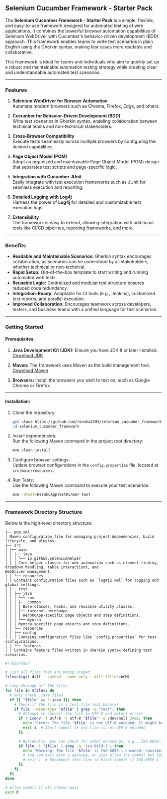 ## Selenium Cucumber Framework - Starter Pack

The **Selenium Cucumber Framework - Starter Pack** is a simple, flexible, and easy-to-use framework designed for
automated testing of web applications. It combines the powerful browser automation capabilities of Selenium WebDriver
with Cucumber's behavior-driven development (BDD) approach. This framework enables teams to write test scenarios in
plain English using the Gherkin syntax, making test cases more readable and collaborative.

This framework is ideal for teams and individuals who aim to quickly set up a robust and maintainable automation testing
strategy while creating clear and understandable automated test scenarios.

---

### Features

1. **Selenium WebDriver for Browser Automation**  
   Automate modern browsers such as Chrome, Firefox, Edge, and others.

2. **Cucumber for Behavior-Driven Development (BDD)**  
   Write test scenarios in Gherkin syntax, enabling collaboration between technical teams and non-technical
   stakeholders.

3. **Cross-Browser Compatibility**  
   Execute tests seamlessly across multiple browsers by configuring the desired capabilities.

4. **Page Object Model (POM)**  
   Adopt an organized and maintainable Page Object Model (POM) design that separates test scripts and page-specific
   logic.

5. **Integration with Cucumber JUnit**  
   Easily integrate with test execution frameworks such as JUnit for seamless execution and reporting.

6. **Detailed Logging with Log4j**  
   Harness the power of **Log4j** for detailed and customizable test execution logs.

7. **Extensibility**  
   The framework is easy to extend, allowing integration with additional tools like CI/CD pipelines, reporting
   frameworks, and more.

---

### Benefits

- **Readable and Maintainable Scenarios:** Gherkin syntax encourages collaboration, as scenarios can be understood by
  all stakeholders, whether technical or non-technical.
- **Rapid Setup:** Out-of-the-box template to start writing and running automated web tests.
- **Reusable Logic:** Centralized and modular test structure ensures reduced code redundancy.
- **Integration-Ready:** Adaptable for CI tools (e.g., Jenkins), customized test reports, and parallel execution.
- **Improved Collaboration:** Encourages teamwork across developers, testers, and business teams with a unified language
  for test scenarios.

---

### Getting Started

#### Prerequisites:

1. **Java Development Kit (JDK):** Ensure you have JDK 8 or later installed.  
   [Download JDK](https://www.oracle.com/java/technologies/javase-downloads.html)

2. **Maven:** The framework uses Maven as the build management tool.
   [Download Maven](https://maven.apache.org/download.cgi)

3. **Browsers:** Install the browsers you wish to test on, such as Google Chrome or Firefox.


---

#### Installation:

1. Clone the repository:
   ```bash
   git clone https://github.com/renuka2593/selenium_cucumber_framework.git
   cd selenium_cucumber_framework
   ```

2. Install dependencies:  
   Run the following Maven command in the project root directory:
   ```bash
   mvn clean install
   ```

3. Configure browser settings:  
   Update browser configurations in the `config.properties` file, located at `src/main/resources`.

4. Run Tests:  
   Use the following Maven command to execute your test scenarios:
   ```bash
   mvn -Dtest=HerokuAppTestRunner test
   ```

---

### Framework Directory Structure

Below is the high-level directory structure:

```
├── pom.xml  
│ Maven configuration file for managing project dependencies, build lifecycle, and plugins.  
├── src  
│ ├── main  
│ │ ├── java  
│ │ │ └── io.github.seleniumhelper  
│ │ │ Core helper classes for web automation such as element finding, dropdown handling, table interactions, and
WebDriver management.  
│ │ └── resources  
│ │ Contains configuration files such as `log4j2.xml` for logging and global settings.  
│ ├── test  
│ │ ├── java  
│ │ │ └── com  
│ │ │ ├── common  
│ │ │ │ Base classes, hooks, and reusable utility classes.  
│ │ │ ├── internet.herokuapp  
│ │ │ │ HerokuApp-specific page objects and step definitions.  
│ │ │ └── myntra  
│ │ │ Myntra-specific page objects and step definitions.  
│ │ └── resources  
│ │ ├── config  
│ │ │ Contains configuration files like `config.properties` for test configurations.  
│ │ └── features  
│ │ Contains feature files written in Gherkin syntax defining test scenarios.
```
```bash
#!/bin/bash

# List all files that are being staged
files=$(git diff --cached --name-only --diff-filter=ACM)

# Loop through all the files
for file in $files; do
  # Only check .java files
  if [[ "$file" == *.java ]]; then
    # Check if the file is a text file (not binary)
    if file --mime-type "$file" | grep -q "text"; then
      # Attempt to convert the file to UTF-8 and detect errors
      if ! iconv -f utf-8 -t utf-8 "$file" -o /dev/null 2>&1; then
        echo "Error: The file '$file' is not UTF-8 encoded. It might be in ISO-8859-1 or another encoding."
        exit 1  # Abort commit if any file is not UTF-8 encoded
      fi

      # Optionally, you can check for other encodings, e.g., ISO-8859-1
      if file -i "$file" | grep -q 'iso-8859-1'; then
        echo "Warning: The file '$file' is ISO-8859-1 encoded. Consider converting it to UTF-8."
        # You can exit with a warning, or just allow the commit but log the warning
        # exit 1  # Uncomment this line to block commit if ISO-8859-1 is detected
      fi
    fi
  fi
done

# Allow commit if all checks pass
exit 0


```

